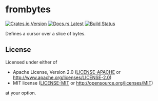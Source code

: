 # frombytes

[![Crates.io Version](https://img.shields.io/crates/v/frombytes.svg)](https://crates.io/crates/frombytes)
[![Docs.rs Latest](https://img.shields.io/badge/docs.rs-latest-blue.svg)](https://docs.rs/frombytes)
[![Build Status](https://img.shields.io/github/workflow/status/rossmacarthur/frombytes/build/master)](https://github.com/rossmacarthur/frombytes/actions?query=workflow%3Abuild)

Defines a cursor over a slice of bytes.

## License

Licensed under either of

- Apache License, Version 2.0 ([LICENSE-APACHE](LICENSE-APACHE) or
  http://www.apache.org/licenses/LICENSE-2.0)
- MIT license ([LICENSE-MIT](LICENSE-MIT) or http://opensource.org/licenses/MIT)

at your option.
